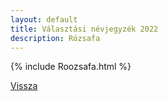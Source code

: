 ```yaml
---
layout: default
title: Választási névjegyzék 2022
description: Rózsafa
---
```


{% include Roozsafa.html %}

[Vissza](./)